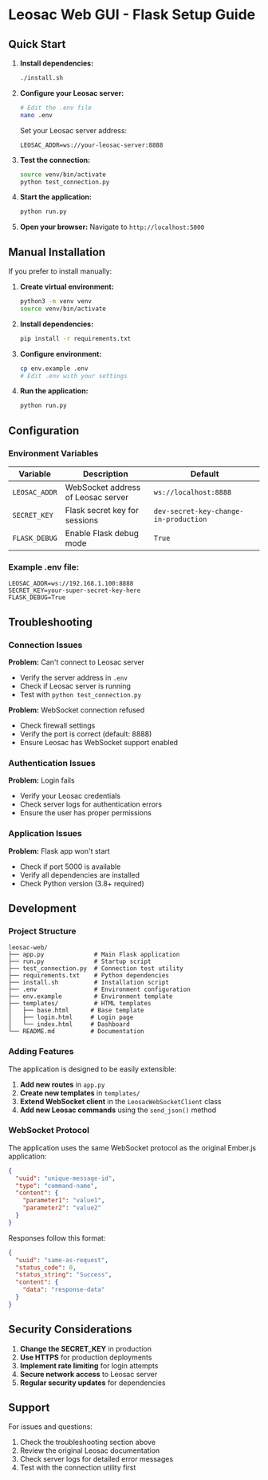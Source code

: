 # Leosac Web GUI - Flask Setup Guide

## Quick Start

1. **Install dependencies:**
   ```bash
   ./install.sh
   ```

2. **Configure your Leosac server:**
   ```bash
   # Edit the .env file
   nano .env
   ```
   
   Set your Leosac server address:
   ```
   LEOSAC_ADDR=ws://your-leosac-server:8888
   ```

3. **Test the connection:**
   ```bash
   source venv/bin/activate
   python test_connection.py
   ```

4. **Start the application:**
   ```bash
   python run.py
   ```

5. **Open your browser:**
   Navigate to `http://localhost:5000`

## Manual Installation

If you prefer to install manually:

1. **Create virtual environment:**
   ```bash
   python3 -m venv venv
   source venv/bin/activate
   ```

2. **Install dependencies:**
   ```bash
   pip install -r requirements.txt
   ```

3. **Configure environment:**
   ```bash
   cp env.example .env
   # Edit .env with your settings
   ```

4. **Run the application:**
   ```bash
   python run.py
   ```

## Configuration

### Environment Variables

| Variable | Description | Default |
|----------|-------------|---------|
| `LEOSAC_ADDR` | WebSocket address of Leosac server | `ws://localhost:8888` |
| `SECRET_KEY` | Flask secret key for sessions | `dev-secret-key-change-in-production` |
| `FLASK_DEBUG` | Enable Flask debug mode | `True` |

### Example .env file:
```
LEOSAC_ADDR=ws://192.168.1.100:8888
SECRET_KEY=your-super-secret-key-here
FLASK_DEBUG=True
```

## Troubleshooting

### Connection Issues

**Problem:** Can't connect to Leosac server
- Verify the server address in `.env`
- Check if Leosac server is running
- Test with `python test_connection.py`

**Problem:** WebSocket connection refused
- Check firewall settings
- Verify the port is correct (default: 8888)
- Ensure Leosac has WebSocket support enabled

### Authentication Issues

**Problem:** Login fails
- Verify your Leosac credentials
- Check server logs for authentication errors
- Ensure the user has proper permissions

### Application Issues

**Problem:** Flask app won't start
- Check if port 5000 is available
- Verify all dependencies are installed
- Check Python version (3.8+ required)

## Development

### Project Structure
```
leosac-web/
├── app.py              # Main Flask application
├── run.py              # Startup script
├── test_connection.py  # Connection test utility
├── requirements.txt    # Python dependencies
├── install.sh          # Installation script
├── .env                # Environment configuration
├── env.example         # Environment template
├── templates/          # HTML templates
│   ├── base.html      # Base template
│   ├── login.html     # Login page
│   └── index.html     # Dashboard
└── README.md          # Documentation
```

### Adding Features

The application is designed to be easily extensible:

1. **Add new routes** in `app.py`
2. **Create new templates** in `templates/`
3. **Extend WebSocket client** in the `LeosacWebSocketClient` class
4. **Add new Leosac commands** using the `send_json()` method

### WebSocket Protocol

The application uses the same WebSocket protocol as the original Ember.js application:

```json
{
  "uuid": "unique-message-id",
  "type": "command-name",
  "content": {
    "parameter1": "value1",
    "parameter2": "value2"
  }
}
```

Responses follow this format:
```json
{
  "uuid": "same-as-request",
  "status_code": 0,
  "status_string": "Success",
  "content": {
    "data": "response-data"
  }
}
```

## Security Considerations

1. **Change the SECRET_KEY** in production
2. **Use HTTPS** for production deployments
3. **Implement rate limiting** for login attempts
4. **Secure network access** to Leosac server
5. **Regular security updates** for dependencies

## Support

For issues and questions:
1. Check the troubleshooting section above
2. Review the original Leosac documentation
3. Check server logs for detailed error messages
4. Test with the connection utility first 